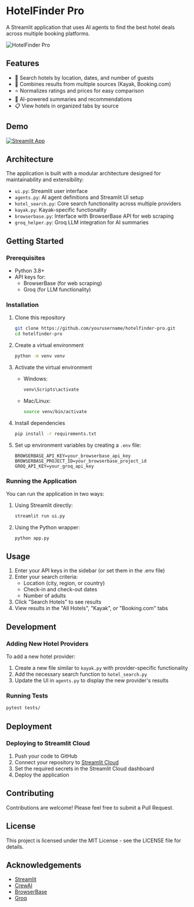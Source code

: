 # HotelFinder Pro

A Streamlit application that uses AI agents to find the best hotel deals across multiple booking platforms.

![HotelFinder Pro](static/hotel_finder_banner.png)

## Features

- 🏨 Search hotels by location, dates, and number of guests
- 🔄 Combines results from multiple sources (Kayak, Booking.com)
- ⭐ Normalizes ratings and prices for easy comparison
- 🤖 AI-powered summaries and recommendations
- 📋 View hotels in organized tabs by source

## Demo

[![Streamlit App](https://static.streamlit.io/badges/streamlit_badge_black_white.svg)](https://hotelfinderpro.streamlit.app/)

## Architecture

The application is built with a modular architecture designed for maintainability and extensibility:

- `ui.py`: Streamlit user interface
- `agents.py`: AI agent definitions and Streamlit UI setup
- `hotel_search.py`: Core search functionality across multiple providers
- `kayak.py`: Kayak-specific functionality
- `browserbase.py`: Interface with BrowserBase API for web scraping
- `groq_helper.py`: Groq LLM integration for AI summaries

## Getting Started

### Prerequisites

- Python 3.8+
- API keys for:
  - BrowserBase (for web scraping)
  - Groq (for LLM functionality)

### Installation

1. Clone this repository
   ```bash
   git clone https://github.com/yourusername/hotelfinder-pro.git
   cd hotelfinder-pro
   ```

2. Create a virtual environment
   ```bash
   python -m venv venv
   ```

3. Activate the virtual environment
   - Windows:
     ```bash
     venv\Scripts\activate
     ```
   - Mac/Linux:
     ```bash
     source venv/bin/activate
     ```

4. Install dependencies
   ```bash
   pip install -r requirements.txt
   ```

5. Set up environment variables by creating a `.env` file:
   ```
   BROWSERBASE_API_KEY=your_browserbase_api_key
   BROWSERBASE_PROJECT_ID=your_browserbase_project_id
   GROQ_API_KEY=your_groq_api_key
   ```

### Running the Application

You can run the application in two ways:

1. Using Streamlit directly:
   ```bash
   streamlit run ui.py
   ```

2. Using the Python wrapper:
   ```bash
   python app.py
   ```

## Usage

1. Enter your API keys in the sidebar (or set them in the .env file)
2. Enter your search criteria:
   - Location (city, region, or country)
   - Check-in and check-out dates
   - Number of adults
3. Click "Search Hotels" to see results
4. View results in the "All Hotels", "Kayak", or "Booking.com" tabs

## Development

### Adding New Hotel Providers

To add a new hotel provider:

1. Create a new file similar to `kayak.py` with provider-specific functionality
2. Add the necessary search function to `hotel_search.py`
3. Update the UI in `agents.py` to display the new provider's results

### Running Tests

```bash
pytest tests/
```

## Deployment

### Deploying to Streamlit Cloud

1. Push your code to GitHub
2. Connect your repository to [Streamlit Cloud](https://streamlit.io/cloud)
3. Set the required secrets in the Streamlit Cloud dashboard
4. Deploy the application

## Contributing

Contributions are welcome! Please feel free to submit a Pull Request.

## License

This project is licensed under the MIT License - see the LICENSE file for details.

## Acknowledgements

- [Streamlit](https://streamlit.io/)
- [CrewAI](https://github.com/joaomdmoura/crewAI)
- [BrowserBase](https://browserbase.io/)
- [Groq](https://groq.com/)